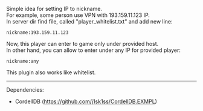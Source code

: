 Simple idea for setting IP to nickname.</br>
For example, some person use VPN with 193.159.11.123 IP. </br>
In server dir find file, called "player_whitelist.txt" and add new line: </br>
```
nickname:193.159.11.123
```

Now, this player can enter to game only under provided host. </br>
In other hand, you can allow to enter under any IP for provided player: </br>
```
nickname:any
```

This plugin also works like whitelist. </br>

-------------------------------------------------------------------------
Dependencies:  </br>
- CordellDB (https://github.com/j1sk1ss/CordellDB.EXMPL)
